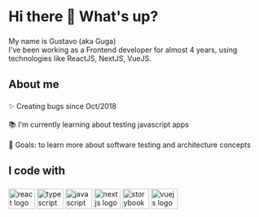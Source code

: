 <h1 align="left">Hi there 👋 What's up?</h1>

###

<p align="left">My name is Gustavo (aka Guga)<br /> I've been working as a Frontend developer for almost 4 years, using technologies like ReactJS, NextJS, VueJS.</p>

###

<h2 align="left">About me</h2>

###

<p align="left">✨ Creating bugs since Oct/2018<br><br>📚 I'm currently learning about testing javascript apps<br><br>🎯 Goals: to learn more about software testing and architecture concepts</p>

###

<h2 align="left">I code with</h2>

###

<div align="left">
  <img src="https://cdn.jsdelivr.net/gh/devicons/devicon/icons/react/react-original.svg" height="40" width="52" alt="react logo"  />
  <img src="https://cdn.jsdelivr.net/gh/devicons/devicon/icons/typescript/typescript-original.svg" height="40" width="52" alt="typescript logo"  />
  <img src="https://cdn.jsdelivr.net/gh/devicons/devicon/icons/javascript/javascript-original.svg" height="40" width="52" alt="javascript logo"  />
  <img src="https://cdn.jsdelivr.net/gh/devicons/devicon/icons/nextjs/nextjs-original.svg" height="40" width="52" alt="nextjs logo"  />
  <img src="https://cdn.jsdelivr.net/gh/devicons/devicon/icons/storybook/storybook-original.svg" height="40" width="52" alt="storybook logo"  />
  <img src="https://cdn.jsdelivr.net/gh/devicons/devicon/icons/vuejs/vuejs-original.svg" height="40" width="52" alt="vuejs logo"  />
</div>

###
